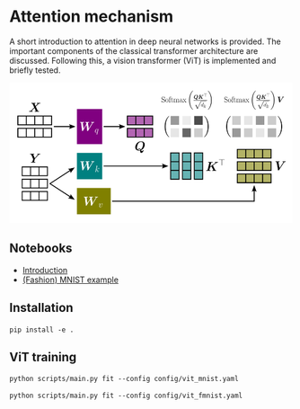 # Attention mechanism

A short introduction to attention in deep neural networks is provided.
The important components of the classical transformer architecture are discussed.
Following this, a vision transformer (ViT) is implemented and briefly tested.

<img src="assets/attention.svg" alt="The scaled dot-product (cross) attention mechanism is visualized" title="Scaled dot-product (cross) attention" height="250">


## Notebooks

- [Introduction](notebooks/intro.ipynb)
- [(Fashion) MNIST example](notebooks/vit.ipynb)


## Installation

```
pip install -e .
```


## ViT training

```
python scripts/main.py fit --config config/vit_mnist.yaml
```

```
python scripts/main.py fit --config config/vit_fmnist.yaml
```
